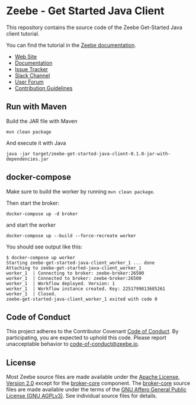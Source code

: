 # Zeebe - Get Started Java Client

This repository contains the source code of the Zeebe Get-Started Java client tutorial.

You can find the tutorial in the [Zeebe documentation](http://docs.zeebe.io/java-client/get-started).

* [Web Site](https://zeebe.io)
* [Documentation](https://docs.zeebe.io)
* [Issue Tracker](https://github.com/zeebe-io/zeebe/issues)
* [Slack Channel](https://zeebe-slackin.herokuapp.com/)
* [User Forum](https://forum.zeebe.io)
* [Contribution Guidelines](/CONTRIBUTING.md)

## Run with Maven

Build the JAR file with Maven

`mvn clean package`

And execute it with Java

`java -jar target/zeebe-get-started-java-client-0.1.0-jar-with-dependencies.jar`

## docker-compose

Make sure to build the worker by running `mvn clean package`.

Then start the broker:

```
docker-compose up -d broker
```

and start the worker

```
docker-compose up --build --force-recreate worker
```

You should see output like this:

```
$ docker-compose up worker
Starting zeebe-get-started-java-client_worker_1 ... done
Attaching to zeebe-get-started-java-client_worker_1
worker_1  | Connecting to broker: zeebe-broker:26500
worker_1  | Connected to broker: zeebe-broker:26500
worker_1  | Workflow deployed. Version: 1
worker_1  | Workflow instance created. Key: 2251799813685261
worker_1  | Closed.
zeebe-get-started-java-client_worker_1 exited with code 0

```

## Code of Conduct

This project adheres to the Contributor Covenant [Code of
Conduct](/CODE_OF_CONDUCT.md). By participating, you are expected to uphold
this code. Please report unacceptable behavior to code-of-conduct@zeebe.io.

## License

Most Zeebe source files are made available under the [Apache License, Version
2.0](/LICENSE) except for the [broker-core][] component. The [broker-core][]
source files are made available under the terms of the [GNU Affero General
Public License (GNU AGPLv3)][agpl]. See individual source files for
details.

[broker-core]: https://github.com/zeebe-io/zeebe/tree/master/broker-core
[agpl]: https://github.com/zeebe-io/zeebe/blob/master/GNU-AGPL-3.0
